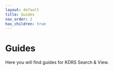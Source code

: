 ```yaml
---
layout: default
title: Guides
nav_order: 2
has_children: true
---
```


# Guides

Here you will find guides for KDRS Search & View.    